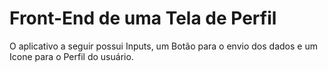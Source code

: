 # Front-End de uma Tela de Perfil

O aplicativo a seguir possui Inputs, um Botão para o envio dos dados e um Icone para o Perfil do usuário.
